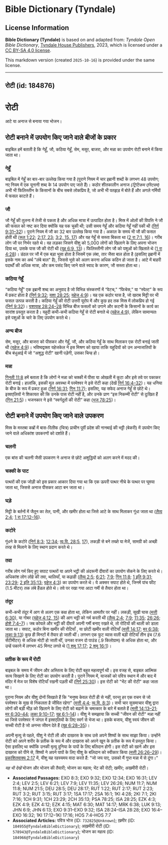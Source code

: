 # Bible Dictionary (Tyndale)

## License Information

**Bible Dictionary (Tyndale)** is based on and adapted from: _Tyndale Open Bible Dictionary_, [Tyndale House Publishers](https://tyndaleopenresources.com/), 2023, which is licensed under a [CC BY-SA 4.0 license](https://creativecommons.org/licenses/by-sa/4.0/legalcode.en).

This markdown version (created `2025-10-16`) is provided under the same license.



--------------------------------

## रोटी (id: 184876)

रोटी
====

आटे या अनाज से बनाया गया भोजन।

रोटी बनाने में उपयोग किए जाने वाले बीजों के प्रकार
--------------------------------------------------

बाइबिल हमें बताती है कि गेहूँ, जौ, कठिया गेहूँ, सेम, मसूर, बाजरा, और मन्ना का उपयोग रोटी बनाने में किया जाता था।

### गेहूँ

बाइबिल में गेहूँ का बार\-बार उल्लेख किया गया है (पुराने नियम में चार इब्रानी शब्दों के लगभग 48 उपयोग; नए नियम में एक यूनानी शब्द के 14 उपयोग पाए जाते हैं)। कठोर शीतकालीन अनाज *(ट्रिटिकम एस्टिवम)* अभी भी फिलिस्तीन के किसानों के बीच सबसे लोकप्रिय है, जो अभी भी पतझड़ में बोते हैं और अगले गर्मियों में फसल काटते हैं।

### जौ

जौ गेहूँ की तुलना में तेजी से पकता है और अधिक मात्रा में उत्पादित होता है। मिस्र में ओलों की विपत्ति ने जौ की फसल को नष्ट कर दिया क्योंकि यह पक चुकी थी; उसी समय गेहूँ और कठिया गेहूँ नहीं पकी थी ([निर्ग 9:31–32](https://ref.ly/Exod9:31-Exod9:32))। पुराने नियम में जौ का 32 बार उल्लेख किया गया है। अकाल के समय भी जौ की फसल होती थी ([रूत 1:22](https://ref.ly/Ruth1:22); [2:17, 23](https://ref.ly/Ruth2:17); [3:2, 15, 17](https://ref.ly/Ruth3:2)) और यह गेहूँ से सस्ता बिकता था ([2 रा 7:1, 16](https://ref.ly/2Kgs7:1))। गरीब लोग जौ पर निर्भर रहते थे। वह लड़का जिसने यीशु को 5,000 लोगों को खिलाने के लिए अपना भोजन दिया था, उसके पास जौ की रोटी थी ([यूह 6:9, 13](https://ref.ly/John6:9))। फिलिस्तीनी लोग जौ को पशुओं को खिलाते थे ([1 रा 4:28](https://ref.ly/1Kgs4:28))। डंठल पर जौ में एक बड़ा भूसा होता है जिसमें एक लंबा, तार जैसा बाल होता है (इसलिए इब्रानी में इसके नाम का अर्थ "लंबे बाल" है), जिससे भूसे को अलग करना अधिक कठिन हो जाता है। आटे में बाहरी पदार्थों की अधिक मात्रा, और कम पसंद किए जाने वाले स्वाद के कारण, जौ सस्ता होता था।

### कठिया गेहूँ

“कठिया गेहूँ” एक इब्रानी शब्द का अनुवाद है जो विभिन्न संस्करणों में “वेटच,” “फिचेस,” या “स्पेल्ट” के रूप में प्रकट होता है ([निर्ग 9:32](https://ref.ly/Exod9:32); [यशा 28:25](https://ref.ly/Isa28:25); [यहेज 4:9](https://ref.ly/Ezek4:9))। यह एक कठोर घास है, जो खराब मिट्टी पर भी फसल उत्पन्न करती है। कठिया गेहूँ की रोटी उत्तरी यूरोप में और कुछ हद तक मिस्र में लोकप्रिय हो गई ([निर्ग 9:32](https://ref.ly/Exod9:32))। [यशायाह 28:24–28](https://ref.ly/Isa28:24-Isa28:28) विभिन्न बीज फसलों को उगाने और कटनी के किसानों के कार्य का सारांश प्रस्तुत करता है। यहूदी कभी\-कभी कठिया गेहूँ से रोटी बनाते थे ([यहेज 4:9](https://ref.ly/Ezek4:9)), लेकिन सामान्यतः इसे पशुओं के चारे के लिए उपयोग करते थे।

### अन्य बीज

सेम, मसूर, और बाजरा को पीसकर और गेहूँ, जौ, और कठिया गेहूँ के साथ मिलाकर एक रोटी बनाई जाती थी ([यहेज 4:9](https://ref.ly/Ezek4:9))। भविष्यद्वक्ता यहेजकेल ने इस मिश्रण को खाया ताकि यहूदियों को उन अन्यजातियों के बीच बंधुआई में जो “अशुद्ध रोटी” खानी पड़ेगी, उसका चिन्ह हो।

### मन्ना

[गिनती 11:8](https://ref.ly/Num11:8) हमें बताता है कि लोगों ने मन्ना को चक्की में पीसा या ओखली में कूटा और इसे तवे पर पकाकर रोटी बनाई। हालांकि, इसकी मूल अवस्था में परमेश्वर ने इसे रोटी कहा (देखें [निर्ग 16:4–32](https://ref.ly/Exod16:4-Exod16:32))। यह धनिया के बीज के रूप में प्रकट हुआ ([निर्ग 16:31](https://ref.ly/Exod16:31); [गिन 11:7](https://ref.ly/Num11:7)); इसलिए, यह सफेद अनाज गेहूँ से छोटे थे। इस्राएलियों ने शिकायत की कि उनके पास रोटी नहीं है, और उनके प्राण “इस निकम्मी रोटी” से दुःखित हैं ([गिन 21:5](https://ref.ly/Num21:5))। भजनकार ने इसे “स्वर्गदूतों की रोटी” कहा ([भज 78:25](https://ref.ly/Ps78:25))।

रोटी बनाने में उपयोग किए जाने वाले उपकरण
----------------------------------------

मिस्र के मस्तबा कब्रों में बास\-रिलीफ (चित्र) प्राचीन पूर्वी प्रदेश की नानबाई की भट्टी (बेकरी) में उपयोग किए जाने वाले अधिकांश उपकरणों को दर्शाते हैं।

### चलनी

एक बांस की चलनी जैसी उपकरण ने अनाज से छोटे अशुद्धियों को अलग करने में मदद की।

### चक्की के पाट

पत्थरों की एक जोड़ी को इस प्रकार आकार दिया गया था कि एक ऊपरी पत्थर नीचे के पत्थर पर घूमया जाता था, जिससे अनाज पीसकर आटा बन जाता था।

### घड़े

मिट्टी के बर्तनों में जैतून का तेल, पानी, और खमीर होता था जिसे आटे के साथ मिलाकर गूंधा जाता था ([लैव्य 2:4](https://ref.ly/Lev2:4); [1 रा 17:12–16](https://ref.ly/1Kgs17:12-1Kgs17:16)).

### कटोरे

गूंधने के कटोरे ([निर्ग 8:3](https://ref.ly/Exod8:3); [12:34](https://ref.ly/Exod12:34); [व्य.वि. 28:5,](https://ref.ly/Deut28:5) [17](https://ref.ly/Deut28:5,Deut28:17)), लकड़ी से बने तख्ते या मेजें, सामग्री को अच्छी तरह से मिलाने के लिए स्थान प्रदान करते थे।

### तवा

गरीब लोग गर्म किए हुए सपाट पत्थरों या अपने भट्ठी की अंदरूनी दीवारों का उपयोग सेंकने के लिए करते थे। अधिकांश लोग लोहे की तवा, थालियाँ, या कढ़ाही ([लैव्य 2:5](https://ref.ly/Lev2:5); [6:21](https://ref.ly/Lev6:21); [7:9](https://ref.ly/Lev7:9); [गिन 11:8](https://ref.ly/Num11:8); [1 इति 9:31](https://ref.ly/1Chr9:31); [23:29](https://ref.ly/1Chr23:29); [2 इति 35:13](https://ref.ly/2Chr35:13); [यहेज 4:3](https://ref.ly/Ezek4:3)) का उपयोग करते थे। ये अक्सर सपाट होते थे, जिनमें पांच फीट (1\.5 मीटर) तक लंबे हैंडल होते थे। तवे पर रखा गया आटा गर्मी से तैयार होता था।

### तंदूर

कभी\-कभी तंदूर में आग से अलग एक कक्ष होता था, लेकिन आमतौर पर नहीं। लकड़ी, सूखी घास ([मत्ती 6:30](https://ref.ly/Matt6:30)), या गोबर ([यहेज 4:12, 15](https://ref.ly/Ezek4:12)) की आग भट्ठी को गर्म करती थी ([लैव्य 2:4](https://ref.ly/Lev2:4); [7:9](https://ref.ly/Lev7:9); [11:35](https://ref.ly/Lev11:35); [26:26](https://ref.ly/Lev26:26); [होशे 7:4–7](https://ref.ly/Hos7:4-Hos7:7))। जब कोयले और भट्ठी की दीवारें अपनी गर्मी बनाए रखते थे, तो रोटियों की थाली को डाला जाता था। सपाट, कठोर बिना खमीर की रोटियाँ , या छोटी खमीर वाली रोटियाँ ([मत्ती 14:17](https://ref.ly/Matt14:17); [मर 6:38](https://ref.ly/Mark6:38); [लूका 9:13](https://ref.ly/Luke9:13)) कुछ ही मिनटों में तैयार हो जाती थीं। लगभग एक फुट व्यास वाली बड़ी रोटियाँ तीन इंच (7\.6 सेंटीमीटर) से अधिक मोटी हो जाती थीं, उनका वजन दो पाउंड (.9 किलोग्राम) से अधिक होता था, और उन्हें पकाने में लगभग 45 मिनट लगते थे ([1 शमू 17:17](https://ref.ly/1Sam17:17); [2 शमू 16:1](https://ref.ly/2Sam16:1))।

### प्रतीक के रूप में रोटी

बाइबल के समय में जीवन और अस्तित्व के लिए रोटी बहुत महत्वपूर्ण थी। इस वजह से, बाइबल आत्मिक सत्य सिखाने के लिए रोटी का उपयोग करती है। पुराने नियम में, याजकों को पवित्र स्थान में और बाद में मंदिर में मेज पर विशेष रोटियाँ रखनी पड़ती थीं ([निर्ग 25:30](https://ref.ly/Exod25:30))। इस रोटी को "भेंट की रोटी" कहा जाता था।

पुराना नियम और यीशु दोनों सिखाते हैं कि "मनुष्य केवल रोटी ही से नहीं, परन्तु हर एक वचन से जो परमेश्वर के मुख से निकलता है जीवित रहेगा" ([मत्ती 4:4](https://ref.ly/Matt4:4); [व्य.वि. 8:3](https://ref.ly/Deut8:3))। सभी चार सुसमाचार यीशु द्वारा लोगों की बड़ी भीड़ को खिलाने के लिए रोटी को बढानें के चमत्कार के बारे में बताते हैं ([मत्ती 14:13–21](https://ref.ly/Matt14:13-Matt14:21); [मर 6:30–44](https://ref.ly/Mark6:30-Mark6:44); [लूका 9:10–17](https://ref.ly/Luke9:10-Luke9:17); [यूह 6:1–14](https://ref.ly/John6:1-John6:14))। यीशु ने समझाया कि सच्ची "जीवन की रोटी" मन्ना नहीं था जिसे परमेश्वर ने जंगल में इस्राएलियों के लिए स्वर्ग से भेजा था। इसके बजाय, यीशु स्वयं जीवन की सच्ची रोटी है जो अनन्त जीवन देते हैं ([यूह 6:28–35](https://ref.ly/John6:28-John6:35))। 

अपनी मृत्यु से पहले, यीशु ने रोटी ली और दाखरस के साथ उसे अपने शिष्यों के साथ साझा किया। उन्होंने रोटी को अपने शरीर के प्रतीक के रूप में और दाखरस को अपने खून के प्रतीक के रूप में प्रस्तुत किया। ऐसा इसलिए था क्योंकि उनकी मृत्यु दुनिया के पापों के लिए बलिदान होगी। इस रोटी को खाने और इस दाखरस को पीने से, शिष्यों ने अपने पापों के लिए यीशु के बलिदान को स्वीकार किया ([मत्ती 26:26–29](https://ref.ly/Matt26:26-Matt26:29))। [प्रकाशितवाक्य 2:17](https://ref.ly/Rev2:17) में, यीशु यह रहस्यमय वादा करते हैं: "जो जय पाए, उसको मैं गुप्त मन्ना में से दूंगा।"

*यह भी देखें* भोजन और भोजन की तैयारी; भोजन का महत्व; भेंट की रोटी; खमीर; अखमीरी रोटी।

* **Associated Passages:** EXO 8:3; EXO 9:32; EXO 12:34; EXO 16:31; LEV 2:4; LEV 2:5; LEV 6:21; LEV 7:9; LEV 11:35; LEV 26:26; NUM 11:7; NUM 11:8; NUM 21:5; DEU 28:5; DEU 28:17; RUT 1:22; RUT 2:17; RUT 2:23; RUT 3:2; RUT 3:15; RUT 3:17; 1SA 17:17; 2SA 16:1; 1KI 4:28; 2KI 7:1; 2KI 7:16; 1CH 9:31; 1CH 23:29; 2CH 35:13; PSA 78:25; ISA 28:25; EZK 4:3; EZK 4:9; EZK 4:12; EZK 4:15; MAT 6:30; MAT 14:17; MRK 6:38; LUK 9:13; JHN 6:9; JHN 6:13; EXO 9:31–EXO 9:32; ISA 28:24–ISA 28:28; EXO 16:4–EXO 16:32; 1KI 17:12–1KI 17:16; HOS 7:4–HOS 7:7
* **Associated Articles:** पवित्र भोज  (ID: `732825@Unknown`); ख़मीर (ID: `184955@TyndaleBibleDictionary`); अख़मीरी रोटी (ID: `578943@TyndaleBibleDictionary`); भोजन का महत्व (ID: `184966@TyndaleBibleDictionary`)

